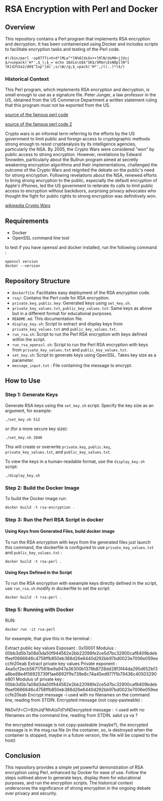 RSA Encryption with Perl and Docker
===================================

Overview
--------

This repository contains a Perl program that implements RSA encryption and decryption. It has been containerized using Docker and includes scripts to facilitate encryption tasks and testing of the Perl code.

```
#!/bin/perl -sp0777i<X+d*lMLa^*lN%0]dsXx++lMlN/dsM0<j]dsj
$/=unpack('H*',$_);$_=`echo 16dio\U$k"SK$/SM$n\EsN0p[lN*1
lK[d2%Sa2/d0$^Ixp"|dc`;s/\W//g;$_=pack('H*',/((..)*)$/)
```

### Historical Context

This Perl program, which implements RSA encryption and decryption, is small enough to use as a signature file. Peter Junger, a law professor in the US, obtained from the US Commerce Department a written statement ruling that this program must not be exported from the US.

[source of the famous perl code](http://www.cypherspace.org/adam/rsa/)

[source of the famous perl code 2](http://www.cypherspace.org/adam/rsa/rsa-details.html)

Crypto wars is an informal term referring to the efforts by the US government to limit public and foreign access to cryptographic methods strong enough to resist cryptanalysis by its intelligence agencies, particularly the NSA. By 2005, the Crypto Wars were considered "won" by public access to strong encryption. However, revelations by Edward Snowden, particularly about the Bullrun program aimed at secretly weakening encryption algorithms and their implementations, challenged the outcome of the Crypto Wars and reignited the debate on the public's need for strong encryption. Following revelations about the NSA, renewed efforts to bring strong encryption to the public, especially the default encryption of Apple's iPhones, led the US government to reiterate its calls to limit public access to encryption without backdoors, surprising privacy advocates who thought the fight for public rights to strong encryption was definitively won.

[wikipedia Crypto Wars](https://en.wikipedia.org/wiki/Crypto_Wars)

Requirements
--------------------

-   Docker
-   OpenSSL command line tool

to test if you have openssl and docker installed, run the following command :

```
openssl version
docker --version
```


Repository Structure
--------------------

-   `Dockerfile`: Facilitates easy deployment of the RSA encryption code.
-   `rsa/`: Contains the Perl code for RSA encryption.
-   `private.key`, `public.key`: Generated keys using `set_key.sh`.
-   `private_key_values.txt`, `public_key_values.txt`: Same keys as above but in a different format for educational purposes.
-   `README.md`: This documentation file.
-   `display_key.sh`: Script to extract and display keys from `private_key_values.txt` and `public_key_values.txt`.
-   `run_rsa.sh`: Script to run the Perl RSA encryption with keys defined within the script.
-   `run_rsa_openssl.sh`: Script to run the Perl RSA encryption with keys from `private_key_values.txt` and `public_key_values.txt`.
-   `set_key.sh`: Script to generate keys using OpenSSL. Takes key size as a parameter.
-   `message_input.txt` : File containing the message to encrypt.

How to Use
----------

### Step 1: Generate Keys

Generate RSA keys using the `set_key.sh` script. Specify the key size as an argument, for example:

```
./set_key.sh 512
```

or (for a more secure key size):

```
./set_key.sh 2048
```


This will create or overwrite `private.key`, `public.key`, `private_key_values.txt`, and `public_key_values.txt`.

To view the keys in a human-readable format, use the `display_key.sh` script:

```
./display_key.sh
```

### Step 2: Build the Docker Image

To build the Docker image run:

```
docker build -t rsa-encryption .
```

### Step 3: Run the Perl RSA Script in docker

#### Using Keys from Generated Files, build docker image

To run the RSA encryption with keys from the generated files just launch this command, the dockerfile is configured to use `private_key_values.txt` and `public_key_values.txt` :

```
docker build -t rsa-perl .
```

#### Using Keys Defined in the Script

To run the RSA encryption with exeample keys directly defined in the script, use `run_rsa.sh` modify in dockerfile to set the script:

```
docker build -t rsa-perl .
```


### Step 5: Running with Docker

RUN:

```
docker run -it rsa-perl
```

for exeample, that give this in the terminal :

Extract public key values
Exposant : 0x10001
Modulus : 00bb3d5b7a08d3da50f944562e2bb22098fe2ce5d7bc32900caf8409bdebffeef0666646c4758ffb850eb388d26e6440d292bb97bd0023e7006e059eeccfe20eab
Extract private key values
Private exponent : 4ea5cf2ecb56717561be9a947a36300b1378b8728dd28f3f44da295d652bf3a8be88e4f56925739f1ae6692f1fe739e8c74a45ed977f1b79436c40503290e801
Modulus of private key : 00bb3d5b7a08d3da50f944562e2bb22098fe2ce5d7bc32900caf8409bdebffeef0666646c4758ffb850eb388d26e6440d292bb97bd0023e7006e059eeccfe20eab
Encrypt message
-i used with no filenames on the command line, reading from STDIN.
Encrypted message (not copy-pasteable) :

NkDvl\f<C)>ڋ8ŉJԯFNhA(sTd?xNDecrypted message :
-i used with no filenames on the command line, reading from STDIN.
salut ça va ?

the encrypted message is not copy-pasteable (maybe?), the encrypted message is in the msg.rsa file (in the container, so, is destroyed when the container is stopped, maybe in a future version, the file will be copied to the host)


Conclusion
----------

This repository provides a simple yet powerful demonstration of RSA encryption using Perl, enhanced by Docker for ease of use. Follow the steps outlined above to generate keys, display them for educational purposes, and run the encryption scripts. The historical context underscores the significance of strong encryption in the ongoing debate over privacy and security.


